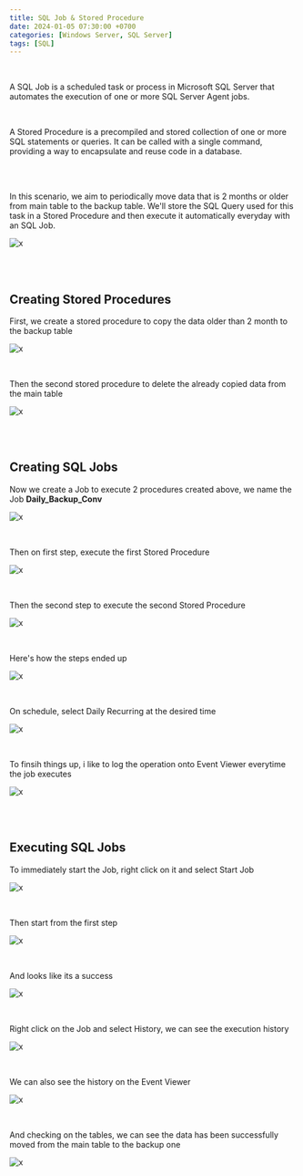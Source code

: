 ```yaml
---
title: SQL Job & Stored Procedure
date: 2024-01-05 07:30:00 +0700
categories: [Windows Server, SQL Server]
tags: [SQL]
---
```


<br>

A SQL Job is a scheduled task or process in Microsoft SQL Server that automates the execution of one or more SQL Server Agent jobs.

<br>

A Stored Procedure is a precompiled and stored collection of one or more SQL statements or queries. It can be called with a single command, providing a way to encapsulate and reuse code in a database.

<br>
<br>

In this scenario, we aim to periodically move data that is 2 months or older from main table to the backup table. We'll store the SQL Query used for this task in a Stored Procedure and then execute it automatically everyday with an SQL Job.

![x](/static/2024-01-05-sql-job/01.png)

<br>
<br>

## Creating Stored Procedures

First, we create a stored procedure to copy the data older than 2 month to the backup table

![x](/static/2024-01-05-sql-job/02.png)

<br>

Then the second stored procedure to delete the already copied data from the main table

![x](/static/2024-01-05-sql-job/03.png)

<br>
<br>

## Creating SQL Jobs

Now we create a Job to execute 2 procedures created above, we name the Job **Daily_Backup_Conv**

![x](/static/2024-01-05-sql-job/04.png)

<br>

Then on first step, execute the first Stored Procedure

![x](/static/2024-01-05-sql-job/05.png)

<br>

Then the second step to execute the second Stored Procedure

![x](/static/2024-01-05-sql-job/06.png)

<br>

Here's how the steps ended up

![x](/static/2024-01-05-sql-job/07.png)

<br>

On schedule, select Daily Recurring at the desired time

![x](/static/2024-01-05-sql-job/08.png)

<br>

To finsih things up, i like to log the operation onto Event Viewer everytime the job executes

![x](/static/2024-01-05-sql-job/09.png)

<br>
<br>

## Executing SQL Jobs

To immediately start the Job, right click on it and select Start Job

![x](/static/2024-01-05-sql-job/10.png)

<br>

Then start from the first step

![x](/static/2024-01-05-sql-job/11.png)

<br>

And looks like its a success

![x](/static/2024-01-05-sql-job/12.png)

<br>

Right click on the Job and select History, we can see the execution history

![x](/static/2024-01-05-sql-job/13.png)

<br>

We can also see the history on the Event Viewer

![x](/static/2024-01-05-sql-job/14a.png)

<br>

And checking on the tables, we can see the data has been successfully moved from the main table to the backup one

![x](/static/2024-01-05-sql-job/15a.png)

<br>





